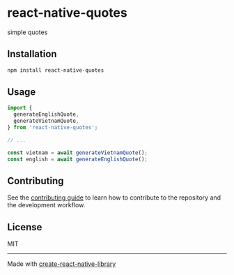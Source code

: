 # react-native-quotes

simple quotes

## Installation

```sh
npm install react-native-quotes
```

## Usage

```js
import {
  generateEnglishQuote,
  generateVietnamQuote,
} from 'react-native-quotes';

// ...

const vietnam = await generateVietnamQuote();
const english = await generateEnglishQuote();
```

## Contributing

See the [contributing guide](CONTRIBUTING.md) to learn how to contribute to the repository and the development workflow.

## License

MIT

---

Made with [create-react-native-library](https://github.com/callstack/react-native-builder-bob)
